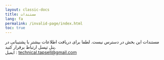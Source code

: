 ```yaml
---
layout: classic-docs
title: مستندات
lang: fa
permalink: /invalid-page/index.html
toc: true
---
```


مستندات این بخش در دسترس نیست. لطفا برای دریافت اطلاعات بیشتر با پشتیبانی در پنل تپسل ارتباط برقرار کنید.   
ایمیل : technical.tapsell@gmail.com   
